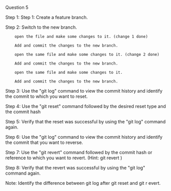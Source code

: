 Question 5

Step 1: Step 1: Create a feature branch.

Step 2: Switch to the new branch.

		open the file and make some changes to it. (change 1 done)

		Add and commit the changes to the new branch. 

		open the same file and make some changes to it. (change 2 done)

		Add and commit the changes to the new branch.

		open the same file and make some changes to it.

		Add and commit the changes to the new branch.

Step 3: Use the "git log" command to view the commit history and identify the commit to which you want to reset.

Step 4: Use the "git reset" command followed by the desired reset type and the commit hash

Step 5: Verify that the reset was successful by using the "git log" command again. 

Step 6: Use the "git log" command to view the commit history and identify the commit that you want to reverse.

Step 7: Use the "git revert" command followed by the commit hash or reference to which you want to revert. (Hint: git revert <commit hash>)

Step 8: Verify that the revert was successful by using the "git log" command again.

Note: Identify the difference between git log after git reset and git r evert.

